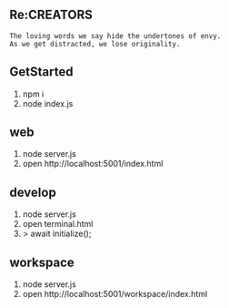 ## Re:CREATORS
```
The loving words we say hide the undertones of envy.
As we get distracted, we lose originality.
```

## GetStarted
1. npm i
2. node index.js

## web
1. node server.js
2. open http://localhost:5001/index.html

## develop
1. node server.js
2. open terminal.html
3. \> await initialize();

## workspace
1. node server.js
2. open http://localhost:5001/workspace/index.html
